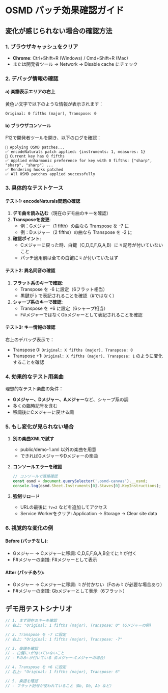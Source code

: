 # OSMD パッチ効果確認ガイド

## 変化が感じられない場合の確認方法

### 1. ブラウザキャッシュをクリア
- **Chrome**: Ctrl+Shift+R (Windows) / Cmd+Shift+R (Mac)
- または開発者ツール → Network → Disable cache にチェック

### 2. デバッグ情報の確認

#### a) 楽譜表示エリアの右上
黄色い文字で以下のような情報が表示されます：
```
Original: 0 fifths (major), Transpose: 0
```

#### b) ブラウザコンソール
F12で開発者ツールを開き、以下のログを確認：
```
🔧 Applying OSMD patches...
✅ encodeNaturals patch applied: {instruments: 1, measures: 1}
🎵 Current key has 0 fifths
✅ Applied enharmonic preference for key with 0 fifths: ["sharp", "sharp", "sharp"] ...
✅ Rendering hooks patched
✅ All OSMD patches applied successfully
```

### 3. 具体的なテストケース

#### テスト1: encodeNaturals問題の確認
1. **デモ曲を読み込む**（現在のデモ曲のキーを確認）
2. **Transposeを変更**: 
   - 例：Gメジャー（1 fifth）の曲なら Transpose を -7 に
   - 例：Dメジャー（2 fifths）の曲なら Transpose を -2 に
3. **確認ポイント**: 
   - Cメジャーに戻った時、白鍵（C,D,E,F,G,A,B）に♮記号が付いていないこと
   - パッチ適用前は全ての白鍵に♮が付いていたはず

#### テスト2: 異名同音の確認
1. **フラット系のキーで確認**:
   - Transpose を -6 に設定（6フラット相当）
   - 黒鍵が♭で表記されることを確認（#ではなく）
2. **シャープ系のキーで確認**:
   - Transpose を +6 に設定（6シャープ相当）
   - F#メジャーではなくGbメジャーとして表記されることを確認

#### テスト3: キー情報の確認
右上のデバッグ表示で：
- Transpose 0: `Original: X fifths (major), Transpose: 0`
- Transpose +1: `Original: X fifths (major), Transpose: 1`
のように変化することを確認

### 4. 効果的なテスト用楽曲

理想的なテスト楽曲の条件：
- **Gメジャー、Dメジャー、Aメジャー**など、シャープ系の調
- 多くの臨時記号を含む
- 移調後にCメジャーに戻せる調

### 5. もし変化が見られない場合

1. **別の楽曲XMLで試す**
   - public/demo-1.xml 以外の楽曲を用意
   - できればGメジャーやDメジャーの楽曲

2. **コンソールエラーを確認**
   ```javascript
   // コンソールで直接確認
   const osmd = document.querySelector('.osmd-canvas').__osmd;
   console.log(osmd.Sheet.Instruments[0].Staves[0].KeyInstructions);
   ```

3. **強制リロード**
   - URLの最後に `?v=2` などを追加してアクセス
   - Service Workerをクリア: Application → Storage → Clear site data

### 6. 視覚的な変化の例

#### Before (パッチなし):
- Gメジャー → Cメジャーに移調: C,D,E,F,G,A,B全てに♮が付く
- F#メジャーの楽譜: F#メジャーとして表示

#### After (パッチあり):
- Gメジャー → Cメジャーに移調: ♮が付かない（Fのみ♮が必要な場合あり）
- F#メジャーの楽譜: Gbメジャーとして表示（6フラット）

## デモ用テストシナリオ

```javascript
// 1. まず現在のキーを確認
// 右上: "Original: 1 fifths (major), Transpose: 0" (Gメジャーの例)

// 2. Transpose を -7 に設定
// 右上: "Original: 1 fifths (major), Transpose: -7"

// 3. 楽譜を確認
// - 白鍵に♮が付いていないこと
// - Fのみ♮が付いている（Gメジャー→Cメジャーの場合）

// 4. Transpose を +6 に設定
// 右上: "Original: 1 fifths (major), Transpose: 6"

// 5. 楽譜を確認
// - フラット記号が使われていること（Gb, Db, Ab など）
```